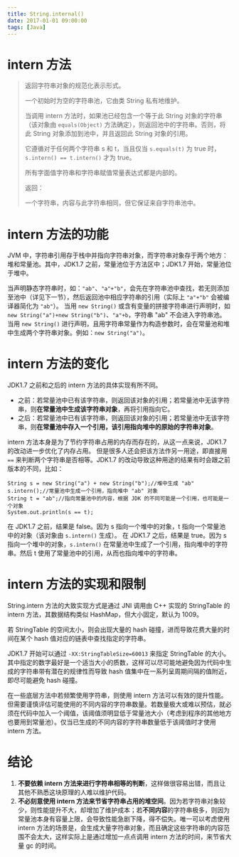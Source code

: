 ```yaml
---
title: String.internal()
date: 2017-01-01 09:00:00
tags: [Java]
---
```


# intern 方法

> 返回字符串对象的规范化表示形式。
>     
> 一个初始时为空的字符串池，它由类 String 私有地维护。
>     
> 当调用 intern 方法时，如果池已经包含一个等于此 String 对象的字符串（该对象由 `equals(Object)` 方法确定），则返回池中的字符串。否则，将此 String 对象添加到池中，并且返回此 String 对象的引用。
>     
> 它遵循对于任何两个字符串 s 和 t，当且仅当 `s.equals(t)` 为 true 时，`s.intern() == t.intern()` 才为 true。
>     
> 所有字面值字符串和字符串赋值常量表达式都是内部的。
>     
> 返回：
>     
> 一个字符串，内容与此字符串相同，但它保证来自字符串池中。

# intern 方法的功能

JVM 中，字符串引用存于栈中并指向字符串对象，而字符串对象存于两个地方：堆和常量池。其中，JDK1.7 之前，常量池位于方法区中；JDK1.7 开始，常量池位于堆中。

当声明静态字符串时，如：`"ab"`、`"a"+"b"`，会先在字符串池中查找，若无则添加至池中（详见下一节），然后返回池中相应字符串的引用（实际上 `"a"+"b"` 会被编译器简化为 `"ab"`）。
当用 `new String()` 或含有变量的拼接字符串进行声明时，如 `new String("a")+new String("b")`、`"a"+b`，字符串 "ab" 不会进入字符串池。
当用 `new String()` 进行声明，且用字符串常量作为构造参数时，会在常量池和堆中生成两个字符串对象。例如：`new String("a")`。

# intern 方法的变化

JDK1.7 之前和之后的 intern 方法的具体实现有所不同。

- 之前：若常量池中已有该字符串，则返回该对象的引用；若常量池中无该字符串，则**在常量池中生成该字符串对象**，再将引用指向它。
- 之后：若常量池中已有该字符串，则返回该对象的引用；若常量池中无该字符串，则**在常量池中存入一个引用，该引用指向堆中的原始的字符串对象**。

intern 方法本身是为了节约字符串占用的内存而存在的，从这一点来说，JDK1.7 的改动进一步优化了内存占用。
但是很多人还会把该方法作另一用途，即直接用 `==` 来判断两个字符串是否相等。JDK1.7 的改动导致这种用途的结果有时会跟之前版本的不同，比如：
```
String s = new String("a") + new String("b");//堆中生成 "ab"
s.intern();//常量池中生成一个引用，指向堆中 "ab" 对象
String t = "ab";//指向常量池中的内容，根据 JDK 的不同可能是一个引用，也可能是一个对象
System.out.println(s == t);
```
在 JDK1.7 之前，结果是 false。因为 s 指向一个堆中的对象，t 指向一个常量池中的对象（该对象由 `s.intern()` 生成）。
在 JDK1.7 之后，结果是 true。因为 s 指向一个堆中的对象，`s.intern()` 在常量池中生成了一个引用，指向堆中的字符串。然后 t 使用了常量池中的引用，从而也指向堆中的字符串。

# intern 方法的实现和限制

String.intern 方法的大致实现方式是通过 JNI 调用由 C++ 实现的 StringTable 的 intern 方法，其数据结构类似 HashMap，但大小固定，默认为 1009。

若 StringTable 的空间太小，则会出现大量的 hash 碰撞，进而导致花费大量的时间在某个 hash 值对应的链表中查找指定的字符串。

JDK1.7 开始可以通过 `-XX:StringTableSize=60013` 来指定 StringTable 的大小。其中指定的数字最好是一个适当大小的质数，这样可以尽可能地避免因为代码中生成的字符串带有潜在的规律性而导致 hash 值集中在一系列呈周期间隔的值附近，即尽可能避免 hash 碰撞。

在一些底层方法中若频繁使用字符串，则使用 intern 方法可以有效的提升性能。但需要谨慎评估可能使用的不同内容的字符串数量。若数量极大或难以预估，就必须在代码中加入一个阈值，该阈值须明显低于常量池大小（考虑到程序的其他地方也要用到常量池）。仅当已生成的不同内容的字符串数量低于该阈值时才使用 intern 方法。

# 结论

1. **不要依赖 intern 方法来进行字符串相等的判断**，这样做很容易出错，而且让其他不熟悉这块原理的人难以维护代码。
2. **不必刻意使用 intern 方法来节省字符串占用的堆空间**。因为若字符串对象较少，则性能提升不大，却增加了维护成本；若**不同内容**的字符串极多，则因为常量池本身有容量上限，会导致性能急剧下降，得不偿失。唯一可以考虑使用 intern 方法的场景是，会生成大量字符串对象，而且确定这些字符串的内容范围不会太大，这样实际上是通过增加一点点调用 intern 方法的时间，来节省大量 gc 的时间。
